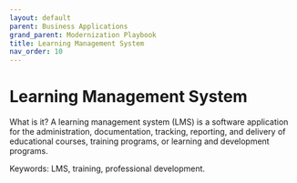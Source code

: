 ```yaml
---
layout: default
parent: Business Applications
grand_parent: Modernization Playbook
title: Learning Management System
nav_order: 10
---
```

# Learning Management System

What is it? A learning management system (LMS) is a software application for the administration, documentation, tracking, reporting, and delivery of educational courses, training programs, or learning and development programs.

Keywords: LMS, training, professional development.
